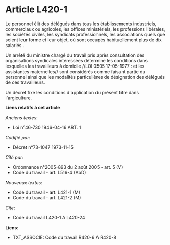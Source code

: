 # Article L420-1

Le personnel élit des délégués dans tous les établissements industriels, commerciaux ou agricoles, les offices ministériels,
les professions libérales, les sociétés civiles, les syndicats professionnels, les associations quels que soient leur forme
et leur objet, où sont occupés habituellement plus de dix salariés .

Un arrêté du ministre chargé du travail pris après consultation des organisations syndicales intéressées détermine les
conditions dans lesquelles les travailleurs à domicile //LOI  0505 17-05-1977 : et les assistantes maternelles// sont
considérés comme faisant partie du personnel ainsi que les modalités particulières de désignation des délégués de ces
travailleurs.

Un décret fixe les conditions d'application du présent titre dans l'argiculture.

**Liens relatifs à cet article**

_Anciens textes_:

  - Loi n°46-730 1946-04-16 ART. 1

_Codifié par_:

  - Décret n°73-1047 1973-11-15

_Cité par_:

  - Ordonnance n°2005-893 du 2 août 2005 - art. 5 (V)
  - Code du travail - art. L516-4 (AbD)

_Nouveaux textes_:

  - Code du travail - art. L421-1 (M)
  - Code du travail - art. L421-2 (M)

_Cite_:

  - Code du travail L420-1 A L420-24

**Liens**:

  - TXT_ASSOCIE: Code du travail R420-6 A R420-8
